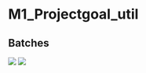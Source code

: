 # M1_Projectgoal_util

## Batches

![](https://api.codiga.io/project/31245/score/svg)    ![](https://api.codiga.io/project/31245/status/svg)

